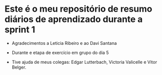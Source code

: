 # Este é o meu repositório de resumo diários de aprendizado durante a sprint 1

- Agradecimentos a Leticia Ribeiro e ao Davi Santana

- Durante e etapa de exercício em grupo do dia 5

- Tive ajuda de meus colegas: Edgar Lutterbach, Victoria Valicelle e Vitor Belger.